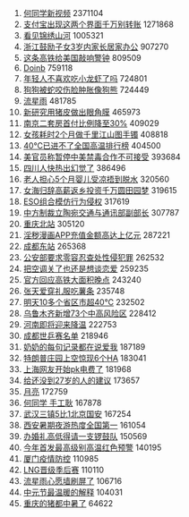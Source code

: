 1. [何同学新视频](https://s.weibo.com//weibo?q=%E4%BD%95%E5%90%8C%E5%AD%A6%E6%96%B0%E8%A7%86%E9%A2%91&Refer=top) 2371104
2. [支付宝出现这两个界面千万别转账](https://s.weibo.com//weibo?q=%23%E6%94%AF%E4%BB%98%E5%AE%9D%E5%87%BA%E7%8E%B0%E8%BF%99%E4%B8%A4%E4%B8%AA%E7%95%8C%E9%9D%A2%E5%8D%83%E4%B8%87%E5%88%AB%E8%BD%AC%E8%B4%A6%23&Refer=top) 1271868
3. [看见锦绣山河](https://s.weibo.com//weibo?q=%23%E7%9C%8B%E8%A7%81%E9%94%A6%E7%BB%A3%E5%B1%B1%E6%B2%B3%23&Refer=top) 1005321
4. [浙江鼓励子女3岁内家长居家办公](https://s.weibo.com//weibo?q=%23%E6%B5%99%E6%B1%9F%E9%BC%93%E5%8A%B1%E5%AD%90%E5%A5%B33%E5%B2%81%E5%86%85%E5%AE%B6%E9%95%BF%E5%B1%85%E5%AE%B6%E5%8A%9E%E5%85%AC%23&Refer=top) 907270
5. [这条高铁给美国敲响警钟](https://s.weibo.com//weibo?q=%E8%BF%99%E6%9D%A1%E9%AB%98%E9%93%81%E7%BB%99%E7%BE%8E%E5%9B%BD%E6%95%B2%E5%93%8D%E8%AD%A6%E9%92%9F&Refer=top) 809509
6. [Doinb](https://s.weibo.com//weibo?q=Doinb&Refer=top) 759118
7. [年轻人不喜欢吃小龙虾了吗](https://s.weibo.com//weibo?q=%23%E5%B9%B4%E8%BD%BB%E4%BA%BA%E4%B8%8D%E5%96%9C%E6%AC%A2%E5%90%83%E5%B0%8F%E9%BE%99%E8%99%BE%E4%BA%86%E5%90%97%23&Refer=top) 724801
8. [狗狗被蛇咬伤脸肿胀像狗熊](https://s.weibo.com//weibo?q=%23%E7%8B%97%E7%8B%97%E8%A2%AB%E8%9B%87%E5%92%AC%E4%BC%A4%E8%84%B8%E8%82%BF%E8%83%80%E5%83%8F%E7%8B%97%E7%86%8A%23&Refer=top) 724449
9. [流星雨](https://s.weibo.com//weibo?q=%E6%B5%81%E6%98%9F%E9%9B%A8&Refer=top) 481785
10. [新研究用猪皮做出眼角膜](https://s.weibo.com//weibo?q=%23%E6%96%B0%E7%A0%94%E7%A9%B6%E7%94%A8%E7%8C%AA%E7%9A%AE%E5%81%9A%E5%87%BA%E7%9C%BC%E8%A7%92%E8%86%9C%23&Refer=top) 465973
11. [南京二套房首付比例降至30%](https://s.weibo.com//weibo?q=%23%E5%8D%97%E4%BA%AC%E4%BA%8C%E5%A5%97%E6%88%BF%E9%A6%96%E4%BB%98%E6%AF%94%E4%BE%8B%E9%99%8D%E8%87%B330%25%23&Refer=top) 409029
12. [女孩耗时2个月做千里江山图手镯](https://s.weibo.com//weibo?q=%23%E5%A5%B3%E5%AD%A9%E8%80%97%E6%97%B62%E4%B8%AA%E6%9C%88%E5%81%9A%E5%8D%83%E9%87%8C%E6%B1%9F%E5%B1%B1%E5%9B%BE%E6%89%8B%E9%95%AF%23&Refer=top) 408818
13. [40℃已进不了全国高温排行榜](https://s.weibo.com//weibo?q=%2340%E2%84%83%E5%B7%B2%E8%BF%9B%E4%B8%8D%E4%BA%86%E5%85%A8%E5%9B%BD%E9%AB%98%E6%B8%A9%E6%8E%92%E8%A1%8C%E6%A6%9C%23&Refer=top) 404500
14. [美官员称暂停中美禁毒合作不可接受](https://s.weibo.com//weibo?q=%23%E7%BE%8E%E5%AE%98%E5%91%98%E7%A7%B0%E6%9A%82%E5%81%9C%E4%B8%AD%E7%BE%8E%E7%A6%81%E6%AF%92%E5%90%88%E4%BD%9C%E4%B8%8D%E5%8F%AF%E6%8E%A5%E5%8F%97%23&Refer=top) 393684
15. [四川人快热出幻觉了](https://s.weibo.com//weibo?q=%23%E5%9B%9B%E5%B7%9D%E4%BA%BA%E5%BF%AB%E7%83%AD%E5%87%BA%E5%B9%BB%E8%A7%89%E4%BA%86%23&Refer=top) 386496
16. [老人担心5个月婴儿受凉捂到脱水](https://s.weibo.com//weibo?q=%23%E8%80%81%E4%BA%BA%E6%8B%85%E5%BF%835%E4%B8%AA%E6%9C%88%E5%A9%B4%E5%84%BF%E5%8F%97%E5%87%89%E6%8D%82%E5%88%B0%E8%84%B1%E6%B0%B4%23&Refer=top) 320560
17. [女海归辞高薪返乡投资千万圆田园梦](https://s.weibo.com//weibo?q=%23%E5%A5%B3%E6%B5%B7%E5%BD%92%E8%BE%9E%E9%AB%98%E8%96%AA%E8%BF%94%E4%B9%A1%E6%8A%95%E8%B5%84%E5%8D%83%E4%B8%87%E5%9C%86%E7%94%B0%E5%9B%AD%E6%A2%A6%23&Refer=top) 319615
18. [ESO组合模仿行为侵权](https://s.weibo.com//weibo?q=%23ESO%E7%BB%84%E5%90%88%E6%A8%A1%E4%BB%BF%E8%A1%8C%E4%B8%BA%E4%BE%B5%E6%9D%83%23&Refer=top) 317619
19. [中方制裁立陶宛交通与通讯部副部长](https://s.weibo.com//weibo?q=%23%E4%B8%AD%E6%96%B9%E5%88%B6%E8%A3%81%E7%AB%8B%E9%99%B6%E5%AE%9B%E4%BA%A4%E9%80%9A%E4%B8%8E%E9%80%9A%E8%AE%AF%E9%83%A8%E5%89%AF%E9%83%A8%E9%95%BF%23&Refer=top) 307787
20. [重庆北站](https://s.weibo.com//weibo?q=%23%E9%87%8D%E5%BA%86%E5%8C%97%E7%AB%99%23&Refer=top) 305120
21. [淫秽漫画APP充值金额高达上亿元](https://s.weibo.com//weibo?q=%23%E6%B7%AB%E7%A7%BD%E6%BC%AB%E7%94%BBAPP%E5%85%85%E5%80%BC%E9%87%91%E9%A2%9D%E9%AB%98%E8%BE%BE%E4%B8%8A%E4%BA%BF%E5%85%83%23&Refer=top) 287221
22. [成都东站](https://s.weibo.com//weibo?q=%23%E6%88%90%E9%83%BD%E4%B8%9C%E7%AB%99%23&Refer=top) 265368
23. [公安部要求零容忍查处性侵犯罪](https://s.weibo.com//weibo?q=%23%E5%85%AC%E5%AE%89%E9%83%A8%E8%A6%81%E6%B1%82%E9%9B%B6%E5%AE%B9%E5%BF%8D%E6%9F%A5%E5%A4%84%E6%80%A7%E4%BE%B5%E7%8A%AF%E7%BD%AA%23&Refer=top) 262532
24. [把空调关了也还是想谈恋爱](https://s.weibo.com//weibo?q=%23%E6%8A%8A%E7%A9%BA%E8%B0%83%E5%85%B3%E4%BA%86%E4%B9%9F%E8%BF%98%E6%98%AF%E6%83%B3%E8%B0%88%E6%81%8B%E7%88%B1%23&Refer=top) 259235
25. [官方回应高铁大面积晚点](https://s.weibo.com//weibo?q=%23%E5%AE%98%E6%96%B9%E5%9B%9E%E5%BA%94%E9%AB%98%E9%93%81%E5%A4%A7%E9%9D%A2%E7%A7%AF%E6%99%9A%E7%82%B9%23&Refer=top) 243240
26. [张天爱穿礼服吃薯条](https://s.weibo.com//weibo?q=%23%E5%BC%A0%E5%A4%A9%E7%88%B1%E7%A9%BF%E7%A4%BC%E6%9C%8D%E5%90%83%E8%96%AF%E6%9D%A1%23&Refer=top) 235748
27. [明天10多个省区市超40℃](https://s.weibo.com//weibo?q=%23%E6%98%8E%E5%A4%A910%E5%A4%9A%E4%B8%AA%E7%9C%81%E5%8C%BA%E5%B8%82%E8%B6%8540%E2%84%83%23&Refer=top) 232502
28. [乌鲁木齐新增73个中高风险区](https://s.weibo.com//weibo?q=%23%E4%B9%8C%E9%B2%81%E6%9C%A8%E9%BD%90%E6%96%B0%E5%A2%9E73%E4%B8%AA%E4%B8%AD%E9%AB%98%E9%A3%8E%E9%99%A9%E5%8C%BA%23&Refer=top) 228412
29. [河南即将迎来降温](https://s.weibo.com//weibo?q=%23%E6%B2%B3%E5%8D%97%E5%8D%B3%E5%B0%86%E8%BF%8E%E6%9D%A5%E9%99%8D%E6%B8%A9%23&Refer=top) 222753
30. [成都世乒赛名单](https://s.weibo.com//weibo?q=%E6%88%90%E9%83%BD%E4%B8%96%E4%B9%92%E8%B5%9B%E5%90%8D%E5%8D%95&Refer=top) 218946
31. [奶奶的每句记录都在说爱我](https://s.weibo.com//weibo?q=%23%E5%A5%B6%E5%A5%B6%E7%9A%84%E6%AF%8F%E5%8F%A5%E8%AE%B0%E5%BD%95%E9%83%BD%E5%9C%A8%E8%AF%B4%E7%88%B1%E6%88%91%23&Refer=top) 187189
32. [特朗普庄园上空惊现6个HA](https://s.weibo.com//weibo?q=%23%E7%89%B9%E6%9C%97%E6%99%AE%E5%BA%84%E5%9B%AD%E4%B8%8A%E7%A9%BA%E6%83%8A%E7%8E%B06%E4%B8%AAHA%23&Refer=top) 183041
33. [上海网友开始pk电费了](https://s.weibo.com//weibo?q=%23%E4%B8%8A%E6%B5%B7%E7%BD%91%E5%8F%8B%E5%BC%80%E5%A7%8Bpk%E7%94%B5%E8%B4%B9%E4%BA%86%23&Refer=top) 181968
34. [给还没到27岁的人的建议](https://s.weibo.com//weibo?q=%23%E7%BB%99%E8%BF%98%E6%B2%A1%E5%88%B027%E5%B2%81%E7%9A%84%E4%BA%BA%E7%9A%84%E5%BB%BA%E8%AE%AE%23&Refer=top) 173657
35. [月亮](https://s.weibo.com//weibo?q=%E6%9C%88%E4%BA%AE&Refer=top) 172759
36. [何同学 手工耿](https://s.weibo.com//weibo?q=%E4%BD%95%E5%90%8C%E5%AD%A6%20%E6%89%8B%E5%B7%A5%E8%80%BF&Refer=top) 167878
37. [武汉三镇5比1北京国安](https://s.weibo.com//weibo?q=%23%E6%AD%A6%E6%B1%89%E4%B8%89%E9%95%875%E6%AF%941%E5%8C%97%E4%BA%AC%E5%9B%BD%E5%AE%89%23&Refer=top) 167254
38. [西安暑期夜游热度全国第一](https://s.weibo.com//weibo?q=%23%E8%A5%BF%E5%AE%89%E6%9A%91%E6%9C%9F%E5%A4%9C%E6%B8%B8%E7%83%AD%E5%BA%A6%E5%85%A8%E5%9B%BD%E7%AC%AC%E4%B8%80%23&Refer=top) 161054
39. [办婚礼高低得请一支锣鼓队](https://s.weibo.com//weibo?q=%23%E5%8A%9E%E5%A9%9A%E7%A4%BC%E9%AB%98%E4%BD%8E%E5%BE%97%E8%AF%B7%E4%B8%80%E6%94%AF%E9%94%A3%E9%BC%93%E9%98%9F%23&Refer=top) 150569
40. [今年首发最高级别高温红色预警](https://s.weibo.com//weibo?q=%23%E4%BB%8A%E5%B9%B4%E9%A6%96%E5%8F%91%E6%9C%80%E9%AB%98%E7%BA%A7%E5%88%AB%E9%AB%98%E6%B8%A9%E7%BA%A2%E8%89%B2%E9%A2%84%E8%AD%A6%23&Refer=top) 140195
41. [厦门疫情防控](https://s.weibo.com//weibo?q=%E5%8E%A6%E9%97%A8%E7%96%AB%E6%83%85%E9%98%B2%E6%8E%A7&Refer=top) 110985
42. [LNG晋级季后赛](https://s.weibo.com//weibo?q=%23LNG%E6%99%8B%E7%BA%A7%E5%AD%A3%E5%90%8E%E8%B5%9B%23&Refer=top) 110110
43. [流星雨心愿墙刷屏了](https://s.weibo.com//weibo?q=%23%E6%B5%81%E6%98%9F%E9%9B%A8%E5%BF%83%E6%84%BF%E5%A2%99%E5%88%B7%E5%B1%8F%E4%BA%86%23&Refer=top) 106716
44. [中元节最温暖的解释](https://s.weibo.com//weibo?q=%23%E4%B8%AD%E5%85%83%E8%8A%82%E6%9C%80%E6%B8%A9%E6%9A%96%E7%9A%84%E8%A7%A3%E9%87%8A%23&Refer=top) 104031
45. [重庆的猪都中暑了](https://s.weibo.com//weibo?q=%23%E9%87%8D%E5%BA%86%E7%9A%84%E7%8C%AA%E9%83%BD%E4%B8%AD%E6%9A%91%E4%BA%86%23&Refer=top) 64622

